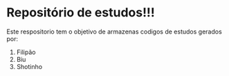 # Repositório de estudos!!!

Este respositorio tem o objetivo de armazenas codigos de estudos gerados por:
1. Filipão
2. Biu
3. Shotinho


